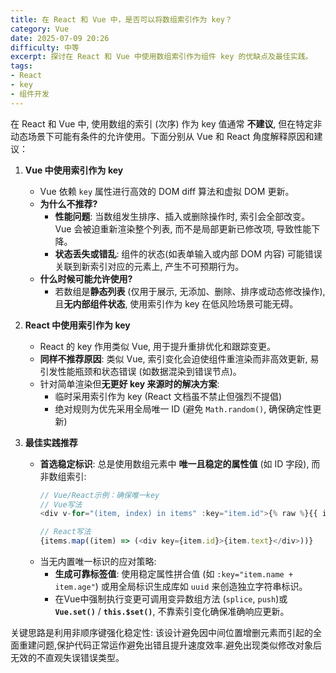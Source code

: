 ```yaml
---
title: 在 React 和 Vue 中，是否可以将数组索引作为 key？
category: Vue
date: 2025-07-09 20:26
difficulty: 中等
excerpt: 探讨在 React 和 Vue 中使用数组索引作为组件 key 的优缺点及最佳实践。
tags:
- React
- key
- 组件开发
---
```

在 React 和 Vue 中, 使用数组的索引 (次序) 作为 key 值通常 **不建议**, 但在特定非动态场景下可能有条件的允许使用。下面分别从 Vue 和 React 角度解释原因和建议：

1.  **Vue 中使用索引作为 key**
    -   Vue 依赖 `key` 属性进行高效的 DOM diff 算法和虚拟 DOM 更新。
    -   **为什么不推荐?**
        -   **性能问题**: 当数组发生排序、插入或删除操作时, 索引会全部改变。Vue 会被迫重新渲染整个列表, 而不是局部更新已修改项, 导致性能下降。
        -   **状态丢失或错乱**: 组件的状态(如表单输入或内部 DOM 内容) 可能错误关联到新索引对应的元素上, 产生不可预期行为。
    -   **什么时候可能允许使用?**
        -   若数组是**静态列表** (仅用于展示, 无添加、删除、排序或动态修改操作), 且**无内部组件状态**, 使用索引作为 key 在低风险场景可能无碍。

2.  **React 中使用索引作为 key**
    -   React 的 key 作用类似 Vue, 用于提升重排优化和跟踪变更。
    -   **同样不推荐原因**: 类似 Vue, 索引变化会迫使组件重渲染而非高效更新, 易引发性能瓶颈和状态错误 (如数据混染到错误节点)。
    -   针对简单渲染但**无更好 key 来源时的解决方案**:
        -   临时采用索引作为 key (React 文档虽不禁止但强烈不提倡)
        -   绝对规则为优先采用全局唯一 ID (避免 `Math.random()`, 确保确定性更新)

3.  **最佳实践推荐**
    -   **首选稳定标识**: 总是使用数组元素中 **唯一且稳定的属性值** (如 ID 字段), 而非数组索引:
        ```javascript
        // Vue/React示例：确保唯一key
        // Vue写法
        <div v-for="(item, index) in items" :key="item.id">{% raw %}{{ item.text }}{% endraw %}</div>

        // React写法
        {items.map((item) => (<div key={item.id}>{item.text}</div>))}
        ```
    -   当无内置唯一标识的应对策略:
        -   **生成可靠标签值**: 使用稳定属性拼合值 (如 `:key="item.name + item.age"`) 或用全局标识生成库如 `uuid` 来创造独立字符串标识。
        -   在Vue中强制执行变更可调用变异数组方法 (`splice`, `push`)或 **`Vue.set()`** / **`this.$set()`**, 不靠索引变化确保准确响应更新。

关键思路是利用非顺序键强化稳定性: 该设计避免因中间位置增删元素而引起的全面重建问题,保护代码正常运作避免出错且提升速度效率.避免出现类似修改对象后无效的不直观失误错误类型。
